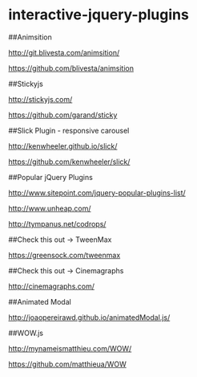 # interactive-jquery-plugins

##Animsition

http://git.blivesta.com/animsition/

https://github.com/blivesta/animsition

##Stickyjs

http://stickyjs.com/

https://github.com/garand/sticky


##Slick Plugin - responsive carousel

http://kenwheeler.github.io/slick/

https://github.com/kenwheeler/slick/

##Popular jQuery Plugins

http://www.sitepoint.com/jquery-popular-plugins-list/

http://www.unheap.com/

http://tympanus.net/codrops/
 
 
##Check this out -> TweenMax

https://greensock.com/tweenmax

##Check this out -> Cinemagraphs

http://cinemagraphs.com/

##Animated Modal

http://joaopereirawd.github.io/animatedModal.js/

##WOW.js

http://mynameismatthieu.com/WOW/

https://github.com/matthieua/WOW